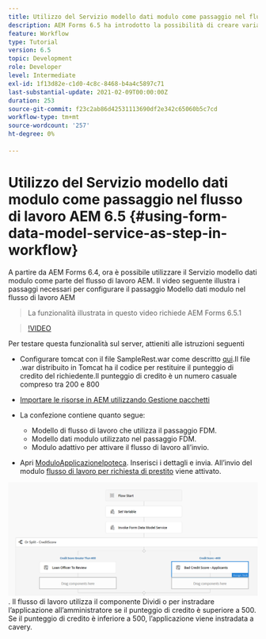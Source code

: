 ```yaml
---
title: Utilizzo del Servizio modello dati modulo come passaggio nel flusso di lavoro AEM 6.5
description: AEM Forms 6.5 ha introdotto la possibilità di creare variabili nel flusso di lavoro AEM. Con questa nuova funzionalità, usare "Invoke Form Data Model Service" nel flusso di lavoro AEM è diventato molto semplice. Il video seguente illustra i passaggi necessari per utilizzare il servizio Richiama modello dati modulo nel flusso di lavoro AEM.
feature: Workflow
type: Tutorial
version: 6.5
topic: Development
role: Developer
level: Intermediate
exl-id: 1f13d82e-c1d0-4c8c-8468-b4a4c5897c71
last-substantial-update: 2021-02-09T00:00:00Z
duration: 253
source-git-commit: f23c2ab86d42531113690df2e342c65060b5c7cd
workflow-type: tm+mt
source-wordcount: '257'
ht-degree: 0%

---
```


# Utilizzo del Servizio modello dati modulo come passaggio nel flusso di lavoro AEM 6.5 {#using-form-data-model-service-as-step-in-workflow}

A partire da AEM Forms 6.4, ora è possibile utilizzare il Servizio modello dati modulo come parte del flusso di lavoro AEM. Il video seguente illustra i passaggi necessari per configurare il passaggio Modello dati modulo nel flusso di lavoro AEM

>La funzionalità illustrata in questo video richiede AEM Forms 6.5.1


>[!VIDEO](https://video.tv.adobe.com/v/28145?quality=12&learn=on)

Per testare questa funzionalità sul server, attieniti alle istruzioni seguenti

* Configurare tomcat con il file SampleRest.war come descritto [qui](https://helpx.adobe.com/experience-manager/kt/forms/using/preparing-datasource-for-form-data-model-tutorial-use.html).Il file .war distribuito in Tomcat ha il codice per restituire il punteggio di credito del richiedente.Il punteggio di credito è un numero casuale compreso tra 200 e 800

* [Importare le risorse in AEM utilizzando Gestione pacchetti](assets/aem65-loanapplication.zip)
* La confezione contiene quanto segue:

   * Modello di flusso di lavoro che utilizza il passaggio FDM.
   * Modello dati modulo utilizzato nel passaggio FDM.
   * Modulo adattivo per attivare il flusso di lavoro all’invio.
* Apri [ModuloApplicazioneIpoteca](http://localhost:4502/content/dam/formsanddocuments/loanapplication/jcr:content?wcmmode=disabled). Inserisci i dettagli e invia. All’invio del modulo [flusso di lavoro per richiesta di prestito](http://http://localhost:4502/editor.html/conf/global/settings/workflow/models/LoanApplication2.html) viene attivato.

![ workflow ](assets/invokefdm651.PNG).
Il flusso di lavoro utilizza il componente Dividi o per instradare l’applicazione all’amministratore se il punteggio di credito è superiore a 500. Se il punteggio di credito è inferiore a 500, l’applicazione viene instradata a cavery.
